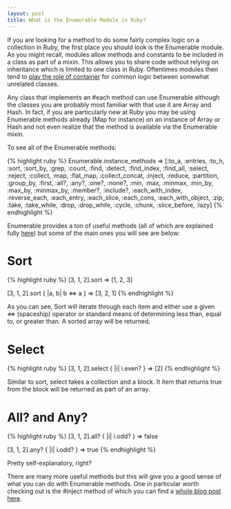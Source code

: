 ```yaml
---
layout: post
title: What is the Enumerable Module in Ruby?
---
```

If you are looking for a method to do some fairly complex logic on a collection in Ruby, the first place you should look is the Enumerable module. As you might recall, modules allow methods and constants to be included in a class as part of a mixin. This allows you to share code without relying on inheritance which is limited to one class in Ruby. Oftentimes modules then tend to [play the role of container](/2015/01/11/when-to-use-modules-in-ruby/) for common logic between somewhat unrelated classes.

Any class that implements an #each method can use Enumerable although the classes you are probably most familiar with that use it are Array and Hash. In fact, if you are particularly new at Ruby you may be using Enumerable methods already (Map for instance) on an instance of Array or Hash and not even realize that the method is available via the Enumerable mixin.

To see all of the Enumerable methods:

{% highlight ruby %}
Enumerable.instance_methods
=> [:to_a, :entries, :to_h, :sort, :sort_by, :grep, :count, :find, :detect, :find_index, :find_all, :select, :reject, :collect, :map, :flat_map, :collect_concat, :inject, :reduce, :partition, :group_by, :first, :all?, :any?, :one?, :none?, :min, :max, :minmax, :min_by, :max_by, :minmax_by, :member?, :include?, :each_with_index, :reverse_each, :each_entry, :each_slice, :each_cons, :each_with_object, :zip, :take, :take_while, :drop, :drop_while, :cycle, :chunk, :slice_before, :lazy]
{% endhighlight %}

Enumerable provides a ton of useful methods (all of which are explained fully [here](http://ruby-doc.org/core-2.2.2/Enumerable.html#method-i-map)) but some of the main ones you will see are below:

# Sort

{% highlight ruby %}
[3, 1, 2].sort
=> [1, 2, 3]

[3, 1, 2].sort { |a, b| b <=> a }
=> [3, 2, 1]
{% endhighlight %}

As you can see, Sort will iterate through each item and either use a given <=> (spaceship) operator or standard means of determining less than, equal to, or greater than. A sorted array will be returned.

# Select

{% highlight ruby %}
[3, 1, 2].select { |i| i.even? }
=> [2]
{% endhighlight %}

Similar to sort, select takes a collection and a block. It item that returns true from the block will be returned as part of an array.

# All? and Any?

{% highlight ruby %}
[3, 1, 2].all? { |i| i.odd? }
=> false

[3, 1, 2].any? { |i| i.odd? }
=> true
{% endhighlight %}

Pretty self-explanatory, right?

There are many more useful methods but this will give you a good sense of what you can do with Enumerable methods. One in particular worth checking out is the #inject method of which you can find a [whole blog post here](/2015/03/23/the-inject-method-in-ruby/).




